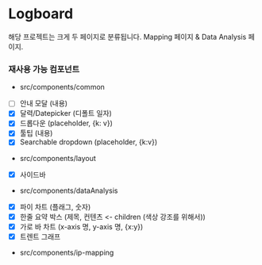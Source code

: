 # Logboard

해당 프로젝트는 크게 두 페이지로 분류됩니다.
Mapping 페이지 & Data Analysis 페이지.

### 재사용 가능 컴포넌트

-   src/components/common
-   [ ] 안내 모달 (내용)
-   [x] 달력/Datepicker (디폴트 일자)
-   [x] 드롭다운 (placeholder, {k: v})
-   [x] 툴팁 (내용)
-   [x] Searchable dropdown (placeholder, {k:v})

-   src/components/layout
-   [x] 사이드바

-   src/components/dataAnalysis
-   [x] 파이 차트 (플래그, 숫자)
-   [x] 한줄 요약 박스 (제목, 컨텐츠 <- children (색상 강조를 위해서))
-   [x] 가로 바 차트 (x-axis 명, y-axis 명, {x:y})
-   [x] 트렌트 그래프

-   src/components/ip-mapping
